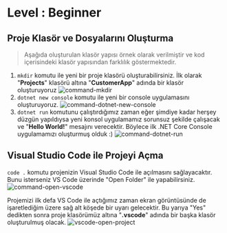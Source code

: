 # Level : Beginner

## Proje Klasör ve Dosyalarını Oluşturma
> Aşağıda oluşturulan klasör yapısı örnek olarak verilmiştir ve kod içerisindeki klasör yapısından farklılık göstermektedir.
1. `mkdir` komutu ile yeni bir proje klasörü oluşturabilirsiniz. İlk olarak "**Projects**" klasörü altına "**CustomerApp**" adında bir klasör oluşturuyoruz 
![command-mkdir](https://user-images.githubusercontent.com/19264860/63034659-64778c80-bec2-11e9-98af-4b9984cc7209.png) <br/>
2. `dotnet new console` komutu ile yeni bir console uygulamasını oluşturuyoruz.
![command-dotnet-new-console](https://user-images.githubusercontent.com/19264860/63034787-9557c180-bec2-11e9-9d15-6b4240bbe676.png) <br/>
3. `dotnet run` komutunu çalıştırdığımız zaman eğer şimdiye kadar herşey düzgün yapıldıysa yeni konsol uygulamamız sorunsuz şekilde çalışacak ve "**Hello World!**" mesajını verecektir. Böylece ilk .NET Core Console uygulamamızı oluşturmuş olduk :)
![command-dotnet-run](https://user-images.githubusercontent.com/19264860/63035282-89b8ca80-bec3-11e9-9446-3e4ca77df52c.png) <br/>

## Visual Studio Code ile Projeyi Açma
`code .` komutu projenizin Visual Studio Code ile açılmasını sağlayacaktır. Bunu isterseniz VS Code üzerinde "Open Folder" ile yapabilirsiniz.
![command-open-vscode](https://user-images.githubusercontent.com/19264860/63035736-57f43380-bec4-11e9-9aef-cf3dbd0a241d.png)

Projemizi ilk defa VS Code ile açtığımız zaman ekran görüntüsünde de işaretlediğim üzere sağ alt köşede bir uyarı gelecektir. Bu yarıya "Yes" dedikten sonra proje klasörümüz altına "**.vscode**" adında bir başka klasör oluşturulmuş olacak.
![vscode-open-project](https://user-images.githubusercontent.com/19264860/63035743-5aef2400-bec4-11e9-8fce-225df3fbd190.png)
